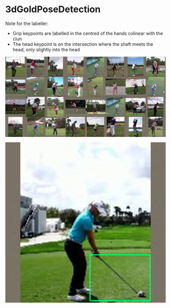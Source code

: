 # 3dGoldPoseDetection

Note for the labeller:
- Grip keypoints are labelled in the centred of the hands colinear with the clun
- The head keypoint is on the intersection where the shaft meets the head, only slightly into the head

![image1](/media/train-dataset.png)

![first-golf-club-prediction](/media/first-golf-club-prediction.png)

